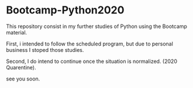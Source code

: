 # Bootcamp-Python2020

This repository consist in my further studies of Python using the Bootcamp material.

First, i intended to follow the scheduled program, but due to personal business I stoped those studies.

Second, I do intend to continue once the situation is normalized. (2020 Quarentine).

see you soon.